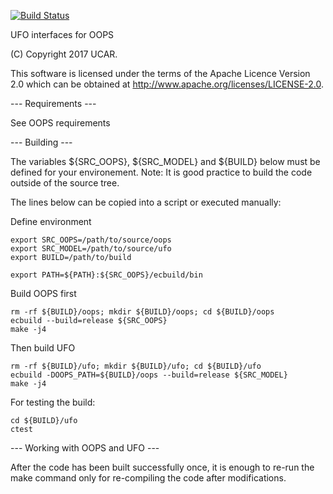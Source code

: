 [![Build Status](https://travis-ci.com/JCSDA/ufo.svg?token=zswWHqwVimHTBAygfenZ&branch=develop)](https://travis-ci.com/JCSDA/ufo)

UFO interfaces for OOPS

(C) Copyright 2017 UCAR.

This software is licensed under the terms of the Apache Licence Version 2.0
which can be obtained at http://www.apache.org/licenses/LICENSE-2.0.

--- Requirements ---

See OOPS requirements

--- Building ---

The variables ${SRC_OOPS}, ${SRC_MODEL} and ${BUILD} below must be defined for your
environement.
Note: It is good practice to build the code outside of the source tree.

The lines below can be copied into a script or executed manually:

Define environment

    export SRC_OOPS=/path/to/source/oops
    export SRC_MODEL=/path/to/source/ufo
    export BUILD=/path/to/build

    export PATH=${PATH}:${SRC_OOPS}/ecbuild/bin

Build OOPS first

    rm -rf ${BUILD}/oops; mkdir ${BUILD}/oops; cd ${BUILD}/oops
    ecbuild --build=release ${SRC_OOPS}
    make -j4

Then build UFO

    rm -rf ${BUILD}/ufo; mkdir ${BUILD}/ufo; cd ${BUILD}/ufo
    ecbuild -DOOPS_PATH=${BUILD}/oops --build=release ${SRC_MODEL}
    make -j4

For testing the build:

    cd ${BUILD}/ufo
    ctest

--- Working with OOPS and UFO ---

After the code has been built successfully once, it is enough to re-run the make
command only for re-compiling the code after modifications.

